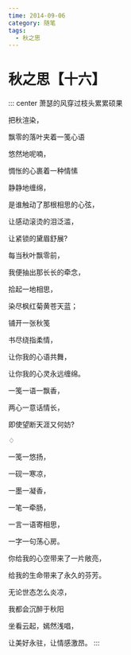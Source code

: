 ```yaml
---
time: 2014-09-06
category: 随笔
tags:
  - 秋之思
---
```


# 秋之思【十六】

::: center
萧瑟的风穿过枝头累累硕果

把秋渲染，

飘零的落叶夹着一笺心语

悠然地呢喃，

惆怅的心裹着一种情愫

静静地缠绵，

是谁触动了那根相思的心弦，

让感动滚烫的泪泛滥，

让紧锁的黛眉舒展?

每当秋叶飘零前，

我便抽出那长长的牵念，

拾起一地相思，

染尽枫红菊黄苍天蓝；

铺开一张秋笺

书尽绕指柔情，

让你我的心语共舞，

让你我的心灵永远缠绵。

一笺一语一飘香，

两心一意话情长，

即使望断天涯又何妨?

♢

一笺一悠扬，

一砚一寒凉，

一墨一凝香，

一笔一牵肠，

一言一语寄相思，

一字一句荡心房。

你给我的心空带来了一片敞亮，

给我的生命带来了永久的芬芳。

无论世态怎么炎凉，

我都会沉醉于秋阳

坐看云起，嫣然浅唱，

让美好永驻，让情感激昂。
:::
